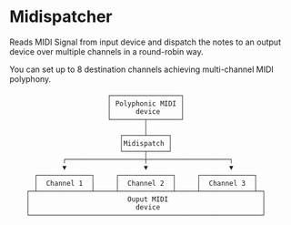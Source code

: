 # Midispatcher

Reads MIDI Signal from input device and dispatch the notes to an output device over multiple channels in a round-robin way.

You can set up to 8 destination channels achieving multi-channel MIDI polyphony.


```
                        ┌─────────────────┐
                        │ Polyphonic MIDI │
                        │      device     │
                        └────────┬────────┘
                                 │
                           ┌─────┴─────┐
                           │Midispatch │
                           └─────┬─────┘
             ┌───────────────────┼────────────────────┐
             ▼                   ▼                    ▼
      ┌─────────────┐     ┌─────────────┐     ┌─────────────┐
      │  Channel 1  │     │  Channel 2  │     │  Channel 3  │
    ┌─┴─────────────┴─────┴─────────────┴─────┴─────────────┴─┐
    │                        Ouput MIDI                       │
    │                          device                         │
    └─────────────────────────────────────────────────────────┘
```
